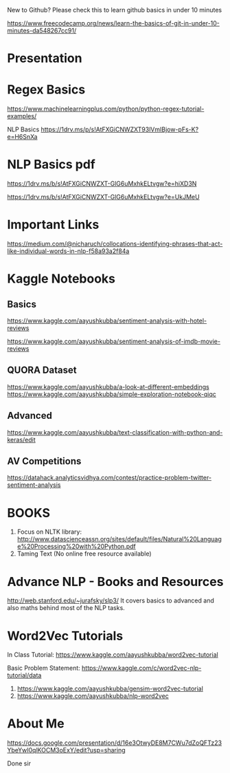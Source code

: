 New to Github?
Please check this to learn github basics in under 10 minutes

https://www.freecodecamp.org/news/learn-the-basics-of-git-in-under-10-minutes-da548267cc91/



# Presentation

# Regex Basics
https://www.machinelearningplus.com/python/python-regex-tutorial-examples/

NLP Basics
https://1drv.ms/p/s!AtFXGiCNWZXT93lVmIBjow-pFs-K?e=H6SnXa

# NLP Basics pdf
https://1drv.ms/b/s!AtFXGiCNWZXT-GlG6uMxhkELtvgw?e=hiXD3N


https://1drv.ms/b/s!AtFXGiCNWZXT-GlG6uMxhkELtvgw?e=UkJMeU


# Important Links
https://medium.com/@nicharuch/collocations-identifying-phrases-that-act-like-individual-words-in-nlp-f58a93a2f84a

# Kaggle Notebooks
## Basics
  https://www.kaggle.com/aayushkubba/sentiment-analysis-with-hotel-reviews
  
  https://www.kaggle.com/aayushkubba/sentiment-analysis-of-imdb-movie-reviews
  
 ## QUORA Dataset
 https://www.kaggle.com/aayushkubba/a-look-at-different-embeddings
 https://www.kaggle.com/aayushkubba/simple-exploration-notebook-qiqc


## Advanced
https://www.kaggle.com/aayushkubba/text-classification-with-python-and-keras/edit


## AV Competitions
https://datahack.analyticsvidhya.com/contest/practice-problem-twitter-sentiment-analysis

# BOOKS

1. Focus on NLTK library: http://www.datascienceassn.org/sites/default/files/Natural%20Language%20Processing%20with%20Python.pdf
2. Taming Text (No online free resource available)

# Advance NLP - Books and Resources
http://web.stanford.edu/~jurafsky/slp3/
It covers basics to advanced and also maths behind most of the NLP tasks.

# Word2Vec Tutorials

In Class Tutorial: https://www.kaggle.com/aayushkubba/word2vec-tutorial

Basic Problem Statement:
https://www.kaggle.com/c/word2vec-nlp-tutorial/data
1. https://www.kaggle.com/aayushkubba/gensim-word2vec-tutorial
2. https://www.kaggle.com/aayushkubba/nlp-word2vec

# About Me
https://docs.google.com/presentation/d/16e3OtwyDE8M7CWu7dZoQFTz23YbeYwI0qlKOCM3oExY/edit?usp=sharing

Done sir
